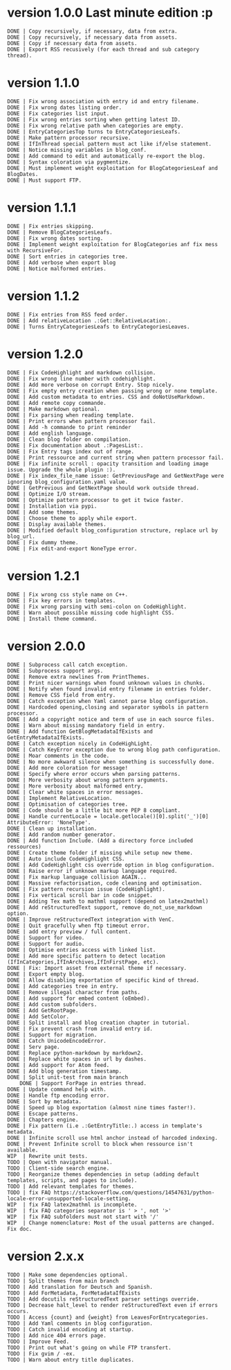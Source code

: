# version 1.0.0 Last minute edition :p

	DONE | Copy recursively, if necessary, data from extra.
	DONE | Copy recursively, if necessary data from assets.
	DONE | Copy if necessary data from assets.
	DONE | Export RSS recusively (for each thread and sub category thread).

# version 1.1.0

	DONE | Fix wrong association with entry id and entry filename.
	DONE | Fix wrong dates listing order.
	DONE | Fix categories list input.
	DONE | Fix wrong entries sorting when getting latest ID.
	DONE | Fix wrong relative path when categories are empty.
	DONE | EntryCategoriesTop turns to EntryCategoriesLeafs.
	DONE | Make pattern processor recursive.
	DONE | IfInThread special pattern must act like if/else statement.
	DONE | Notice missing variables in blog_conf.
	DONE | Add command to edit and automatically re-export the blog.
	DONE | Syntax coloration via pygmentize.
	DONE | Must implement weight exploitation for BlogCategoriesLeaf and BlogDates.
	DONE | Must support FTP.

# version 1.1.1

	DONE | Fix entries skipping.
	DONE | Remove BlogCategoriesLeafs.
	DONE | Fix wrong dates sorting.
	DONE | Implement weight exploitation for BlogCategories anf fix mess with RecursiveFor.
	DONE | Sort entries in categories tree.
	DONE | Add verbose when export blog
	DONE | Notice malformed entries.

# version 1.1.2

	DONE | Fix entries from RSS feed order.
	DONE | Add relativeLocation .:Get::RelativeLocation:.
	DONE | Turns EntryCategoriesLeafs to EntryCategoriesLeaves.

# version 1.2.0

	DONE | Fix CodeHighlight and markdown collision.
	DONE | Fix wrong line number with codehighlight.
	DONE | Add more verbose on corrupt Entry. Stop nicely.
	DONE | Fix empty entry creation when passing wrong or none template.
	DONE | Add custom metadata to entries. CSS and doNotUseMarkdown.
	DONE | Add remote copy commande.
	DONE | Make markdown optional.
	DONE | Fix parsing when reading template.
	DONE | Print errors when pattern processor fail.
	DONE | Add -h commande to print reminder
	DONE | Add english language.
	DONE | Clean blog folder on compilation.
	DONE | Fix documentation about .:PagesList:.
	DONE | Fix Entry tags index out of range. 
	DONE | Print ressource and current string when pattern processor fail.
	DONE | Fix infinite scroll : opacity transition and loading image issue. Upgrade the whole plugin :).
	DONE | Fix index_file_name issue: GetPreviousPage and GetNextPage were ignoring blog_configuration.yaml value.
	DONE | GetPrevious and GetNextPage should work outside thread.
	DONE | Optimize I/O stream.
	DONE | Optimize pattern processor to get it twice faster.
	DONE | Installation via pypi.
	DONE | Add some themes.
	DONE | Choose theme to apply while export.
	DONE | Display available themes.
	DONE | Modified default blog_configuration structure, replace url by blog_url.
	DONE | Fix dummy theme.
	DONE | Fix edit-and-export NoneType error.

# version 1.2.1

	DONE | Fix wrong css style name on C++.
	DONE | Fix key errors in templates.
	DONE | Fix wrong parsing with semi-colon on CodeHighlight.
	DONE | Warn about possible missing code highlight CSS.
	DONE | Install theme command.

# version 2.0.0

	DONE | Subprocess call catch exception.
	DONE | Subprocess support args.
	DONE | Remove extra newlines from PrintThemes.
	DONE | Print nicer warnings when found unknown values in chunks.
	DONE | Notify when found invalid entry filename in entries folder.
	DONE | Remove CSS field from entry.
	DONE | Catch exception when Yaml cannot parse blog configuration.
	DONE | Hardcoded opening,closing and separator symbols in pattern processor.
	DONE | Add a copyright notice and term of use in each source files.
	DONE | Warn about missing mandatory field in entry.
	DONE | Add function GetBlogMetadataIfExists and GetEntryMetadataIfExists.
	DONE | Catch exception nicely in CodeHighLight.
	DONE | Catch KeyError exception due to wrong blog path configuration.
	DONE | Moar comments in the code.
	DONE | No more awkward silence when something is successfully done.
	DONE | Add more coloration for message!
	DONE | Specify where error occurs when parsing patterns.
	DONE | More verbosity about wrong pattern arguments.
	DONE | More verbosity about malformed entry.
	DONE | Clear white spaces in error messages.
	DONE | Implement RelativeLocation.
	DONE | Optimisation of categories tree.
	DONE | Code should be a little bit more PEP 8 compliant.
	DONE | Handle currentLocale = locale.getlocale()[0].split('_')[0] AttributeError: 'NoneType'.
	DONE | Clean up installation.
	DONE | Add random number generator.
	DONE | Add function Include. (Add a directory force included ressources)
	DONE | Create theme folder if missing while setup new theme.
	DONE | Auto include CodeHighlight CSS.
	DONE | Add CodeHighlight css override option in blog configuration.
	DONE | Raise error if unknown markup language required.
	DONE | Fix markup language collision AGAIN...
	DONE | Massive refactorisation, code cleaning and optimisation.
	DONE | Fix pattern recursion issue (CodeHighlight).
	DONE | Fix vertical scroll bar in code snippet.
	DONE | Adding Tex math to mathml support (depend on latex2mathml)
	DONE | Add reStructuredText support, remove do_not_use_markdown option.
	DONE | Improve reStructuredText integration with VenC.
	DONE | Quit gracefully when ftp timeout error.
	DONE | add entry preview / full content.
	DONE | Support for video.
	DONE | Support for audio.
	DONE | Optimise entries access with linked list.
	DONE | Add more specific pattern to detect location (IfInCategories,IfInArchives,IfInFirstPage, etc).
	DONE | Fix: Import asset from external theme if necessary.
	DONE | Export empty blog.
	DONE | Allow disabling exportation of specific kind of thread.
	DONE | Add categories tree in entry.
	DONE | Remove illegal character from paths.
	DONE | Add support for embed content (oEmbed).
	DONE | Add custom subfolders.
	DONE | Add GetRootPage.
	DONE | Add SetColor.
	DONE | Split install and blog creation chapter in tutorial.
	DONE | Fix prevent crash from invalid entry id.
	DONE | Support for migration.
	DONE | Catch UnicodeEncodeError.
	DONE | Serv page.
	DONE | Replace python-markdown by markdown2.
	DONE | Replace white spaces in url by dashes.
	DONE | Add support for Atom feed.
	DONE | Add blog generation timestamp.
	DONE | Split unit-test from main branch
      	DONE | Support ForPage in entries thread.
	DONE | Update command help with.
	DONE | Handle ftp encoding error.
	DONE | Sort by metadata.
	DONE | Speed up blog exportation (almost nine times faster!).
	DONE | Escape patterns.
	DONE | Chapters engine.
	DONE | Fix pattern (i.e .:GetEntryTitle:.) access in template's metadata.
	DONE | Infinite scroll use html anchor instead of harcoded indexing.
	DONE | Prevent Infinite scroll to block when ressource isn't available.
	WIP  | Rewrite unit tests.
	TODO | Open with navigator manual.
	TODO | Client-side search engine.
	TODO | Reorganize themes dependencies in setup (adding default templates, scripts, and pages to include).
	TODO | Add relevant templates for themes.
	TODO | fix FAQ https://stackoverflow.com/questions/14547631/python-locale-error-unsupported-locale-setting.
	WIP  | fix FAQ latex2mathml is incomplete.
	WIP  | fix FAQ categories separator is ' > ', not '>'
	WIP  | fix FAQ subfolders must not start with '/'
	WIP  | Change nomenclature: Most of the usual patterns are changed. Fix doc.

# version 2.x.x
	TODO | Make some dependencies optional.
	TODO | Split themes from main branch
	TODO | Add translation for Deutsch and Spanish.
	TODO | Add ForMetadata, ForMetadataIfExists
	TODO | Add docutils reStructuredText parser settings override.
	TODO | Decrease halt_level to render reStructuredText even if errors occurs.
	TODO | Access {count} and {weight} from LeavesForEntrycategories.
	TODO | Add Yaml comments in blog configuration.
	TODO | Catch invalid encoding at startup.
	TODO | Add nice 404 errors page.
	TODO | Improve Feed.
	TODO | Print out what's going on while FTP transfert.
	TODO | Fix gvim / -ex.
	TODO | Warn about entry title duplicates.
